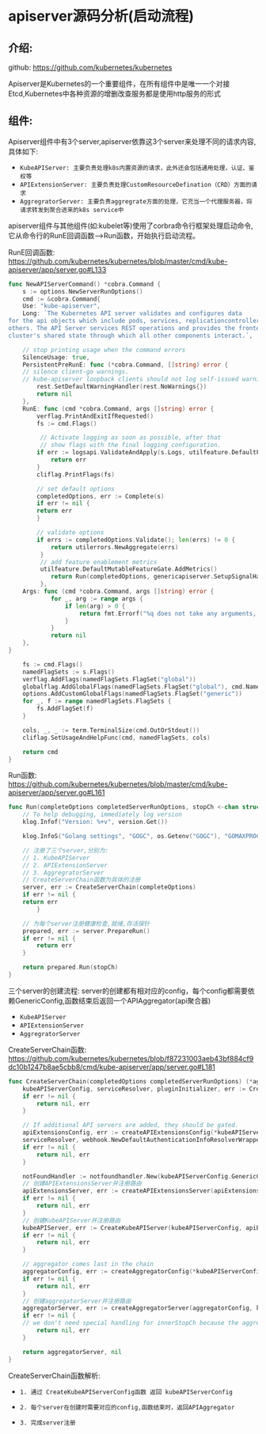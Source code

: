 # apiserver源码分析(启动流程)

## 介绍:

github: https://github.com/kubernetes/kubernetes

Apiserver是Kubernetes的一个重要组件，在所有组件中是唯一一个对接Etcd,Kubernetes中各种资源的增删改查服务都是使用http服务的形式

## 组件:

Apiserver组件中有3个server,apiserver依靠这3个server来处理不同的请求内容,具体如下:

- `KubeAPIServer: 主要负责处理k8s内置资源的请求，此外还会包括通用处理，认证、鉴权等`
- `APIExtensionServer: 主要负责处理CustomResourceDefination（CRD）方面的请求`
- `AggregratorServer: 主要负责aggregrate方面的处理，它充当一个代理服务器，将请求转发到聚合进来的k8s service中`

apiserver组件与其他组件(如:kubelet等)使用了corbra命令行框架处理启动命令,它从命令行的RunE回调函数-->Run函数，开始执行启动流程。

RunE回调函数: https://github.com/kubernetes/kubernetes/blob/master/cmd/kube-apiserver/app/server.go#L133

```go
func NewAPIServerCommand() *cobra.Command {
    s := options.NewServerRunOptions()
    cmd := &cobra.Command{
    Use: "kube-apiserver",
    Long: `The Kubernetes API server validates and configures data
for the api objects which include pods, services, replicationcontrollers, and
others. The API Server services REST operations and provides the frontend to the
cluster's shared state through which all other components interact.`,

    // stop printing usage when the command errors
    SilenceUsage: true,
    PersistentPreRunE: func (*cobra.Command, []string) error {
    // silence client-go warnings.
    // kube-apiserver loopback clients should not log self-issued warnings.
        rest.SetDefaultWarningHandler(rest.NoWarnings{})
        return nil
	},
    RunE: func (cmd *cobra.Command, args []string) error {
        verflag.PrintAndExitIfRequested()
        fs := cmd.Flags()

         // Activate logging as soon as possible, after that
         // show flags with the final logging configuration.
        if err := logsapi.ValidateAndApply(s.Logs, utilfeature.DefaultFeatureGate); err != nil {
            return err  
		}
        cliflag.PrintFlags(fs)

        // set default options 
		completedOptions, err := Complete(s)
		if err != nil {
        return err
        }

        // validate options
        if errs := completedOptions.Validate(); len(errs) != 0 {
            return utilerrors.NewAggregate(errs)
         }
         // add feature enablement metrics
         utilfeature.DefaultMutableFeatureGate.AddMetrics()
		    return Run(completedOptions, genericapiserver.SetupSignalHandler())
         },
    Args: func (cmd *cobra.Command, args []string) error {
            for _, arg := range args {
                if len(arg) > 0 {
                    return fmt.Errorf("%q does not take any arguments, got %q", cmd.CommandPath(), args)
                }
            }
            return nil
	},
}

    fs := cmd.Flags()
    namedFlagSets := s.Flags()
    verflag.AddFlags(namedFlagSets.FlagSet("global"))
    globalflag.AddGlobalFlags(namedFlagSets.FlagSet("global"), cmd.Name(), logs.SkipLoggingConfigurationFlags())
    options.AddCustomGlobalFlags(namedFlagSets.FlagSet("generic"))
    for _, f := range namedFlagSets.FlagSets {
        fs.AddFlagSet(f)
    }

    cols, _, _ := term.TerminalSize(cmd.OutOrStdout())
    cliflag.SetUsageAndHelpFunc(cmd, namedFlagSets, cols)

    return cmd
}
```

Run函数: https://github.com/kubernetes/kubernetes/blob/master/cmd/kube-apiserver/app/server.go#L161
        

```go
func Run(completeOptions completedServerRunOptions, stopCh <-chan struct{}) error {
    // To help debugging, immediately log version
    klog.Infof("Version: %+v", version.Get())

    klog.InfoS("Golang settings", "GOGC", os.Getenv("GOGC"), "GOMAXPROCS", os.Getenv("GOMAXPROCS"), "GOTRACEBACK", os.Getenv("GOTRACEBACK"))

    // 注册了三个server,分别为:
    // 1. KubeAPIServer
    // 2. APIExtensionServer
    // 3. AggregratorServer
    // CreateServerChain函数为具体的注册
    server, err := CreateServerChain(completeOptions)
    if err != nil {
    return err
        }

    // 为每个server注册健康检查,就绪,存活探针
    prepared, err := server.PrepareRun()
    if err != nil {
        return err
    }

    return prepared.Run(stopCh)
}
```
三个server的创建流程: server的创建都有相对应的config，每个config都需要依赖GenericConfig,函数结束后返回一个APIAggregator(api聚合器)
- `KubeAPIServer`
- `APIExtensionServer`
- `AggregratorServer`

CreateServerChain函数: https://github.com/kubernetes/kubernetes/blob/f87231003aeb43bf884cf9dc10b1247b8ae5cbb8/cmd/kube-apiserver/app/server.go#L181

```go
func CreateServerChain(completedOptions completedServerRunOptions) (*aggregatorapiserver.APIAggregator, error) {
    kubeAPIServerConfig, serviceResolver, pluginInitializer, err := CreateKubeAPIServerConfig(completedOptions)
    if err != nil {
        return nil, err
	}

    // If additional API servers are added, they should be gated.
    apiExtensionsConfig, err := createAPIExtensionsConfig(*kubeAPIServerConfig.GenericConfig, kubeAPIServerConfig.ExtraConfig.VersionedInformers, pluginInitializer, completedOptions.ServerRunOptions, completedOptions.MasterCount,
    serviceResolver, webhook.NewDefaultAuthenticationInfoResolverWrapper(kubeAPIServerConfig.ExtraConfig.ProxyTransport, kubeAPIServerConfig.GenericConfig.EgressSelector, kubeAPIServerConfig.GenericConfig.LoopbackClientConfig, kubeAPIServerConfig.GenericConfig.TracerProvider))
    if err != nil {
        return nil, err
    }

    notFoundHandler := notfoundhandler.New(kubeAPIServerConfig.GenericConfig.Serializer, genericapifilters.NoMuxAndDiscoveryIncompleteKey)
	// 创建APIExtensionsServer并注册路由
	apiExtensionsServer, err := createAPIExtensionsServer(apiExtensionsConfig, genericapiserver.NewEmptyDelegateWithCustomHandler(notFoundHandler))
    if err != nil {
        return nil, err
	}
    // 创建KubeAPIServer并注册路由
	kubeAPIServer, err := CreateKubeAPIServer(kubeAPIServerConfig, apiExtensionsServer.GenericAPIServer)
    if err != nil {
        return nil, err
    }

    // aggregator comes last in the chain
    aggregatorConfig, err := createAggregatorConfig(*kubeAPIServerConfig.GenericConfig, completedOptions.ServerRunOptions, kubeAPIServerConfig.ExtraConfig.VersionedInformers, serviceResolver, kubeAPIServerConfig.ExtraConfig.ProxyTransport, pluginInitializer)
    if err != nil {
        return nil, err
    }
    // 创建aggregatorServer并注册路由
    aggregatorServer, err := createAggregatorServer(aggregatorConfig, kubeAPIServer.GenericAPIServer, apiExtensionsServer.Informers)
    if err != nil {
    // we don't need special handling for innerStopCh because the aggregator server doesn't create any go routines
        return nil, err
    }

    return aggregatorServer, nil
}
```
CreateServerChain函数解析:

- `1. 通过 CreateKubeAPIServerConfig函数 返回 kubeAPIServerConfig`

- `2. 每个server在创建时需要对应的config,函数结束时，返回APIAggregator`

- `3. 完成server注册`







